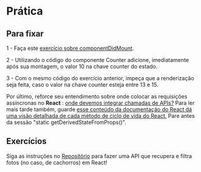 # Prática

## Para fixar

1 - Faça este [exercício sobre componentDidMount](https://www.freecodecamp.org/learn/front-end-libraries/react/use-the-lifecycle-method-componentdidmount).

2 - Utilizando o código do componente Counter adicione, imediatamente após sua montagem, o valor 10 na chave counter do estado.

3 - Com o mesmo código do exercício anterior, impeça que a renderização seja feita, caso o valor na chave counter esteja entre 13 e 15.

Por último, reforce seu entendimento sobre onde colocar as requisições assíncronas no **React** : [onde devemos integrar chamadas de APIs?](https://pt-br.reactjs.org/docs/faq-ajax.html) Para ler mais tarde também, guarde [esse conteúdo da documentação do React dá uma visão detalhada de cada método de ciclo de vida do React.](https://pt-br.reactjs.org/docs/react-component.html#commonly-used-lifecycle-methods) Pare antes da sessão "static getDerivedStateFromProps()".

## Exercícios

Siga as instruções no [Repositório](https://github.com/tryber/exercise-dog-image) para fazer uma API que recupera e filtra fotos (no caso, de cachorros) em React!
